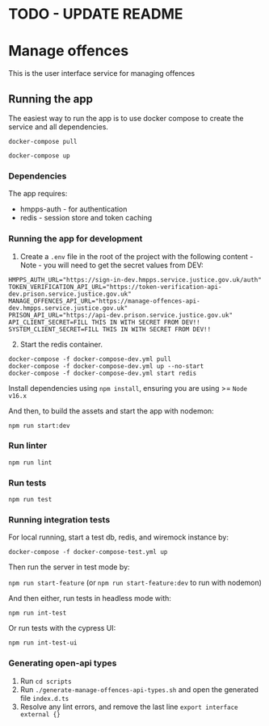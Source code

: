 # TODO - UPDATE README 

# Manage offences
This is the user interface service for managing offences

## Running the app
The easiest way to run the app is to use docker compose to create the service and all dependencies. 

`docker-compose pull`

`docker-compose up`

### Dependencies
The app requires: 
* hmpps-auth - for authentication
* redis - session store and token caching

### Running the app for development
1. Create a `.env` file in the root of the project with the following content - Note - you will need to get the secret values from DEV:
```   
HMPPS_AUTH_URL="https://sign-in-dev.hmpps.service.justice.gov.uk/auth"
TOKEN_VERIFICATION_API_URL="https://token-verification-api-dev.prison.service.justice.gov.uk"
MANAGE_OFFENCES_API_URL="https://manage-offences-api-dev.hmpps.service.justice.gov.uk"
PRISON_API_URL="https://api-dev.prison.service.justice.gov.uk"
API_CLIENT_SECRET=FILL THIS IN WITH SECRET FROM DEV!!
SYSTEM_CLIENT_SECRET=FILL THIS IN WITH SECRET FROM DEV!!
```   
2. Start the redis container.
```   
docker-compose -f docker-compose-dev.yml pull
docker-compose -f docker-compose-dev.yml up --no-start
docker-compose -f docker-compose-dev.yml start redis
```

Install dependencies using `npm install`, ensuring you are using >= `Node v16.x`

And then, to build the assets and start the app with nodemon:

`npm run start:dev`

### Run linter

`npm run lint`

### Run tests

`npm run test`

### Running integration tests

For local running, start a test db, redis, and wiremock instance by:

`docker-compose -f docker-compose-test.yml up`

Then run the server in test mode by:

`npm run start-feature` (or `npm run start-feature:dev` to run with nodemon)

And then either, run tests in headless mode with:

`npm run int-test`
 
Or run tests with the cypress UI:

`npm run int-test-ui`

### Generating open-api types
1. Run `cd scripts`
2. Run `./generate-manage-offences-api-types.sh` and open the generated file `index.d.ts`
3. Resolve any lint errors, and remove the last line `export interface external {}`

